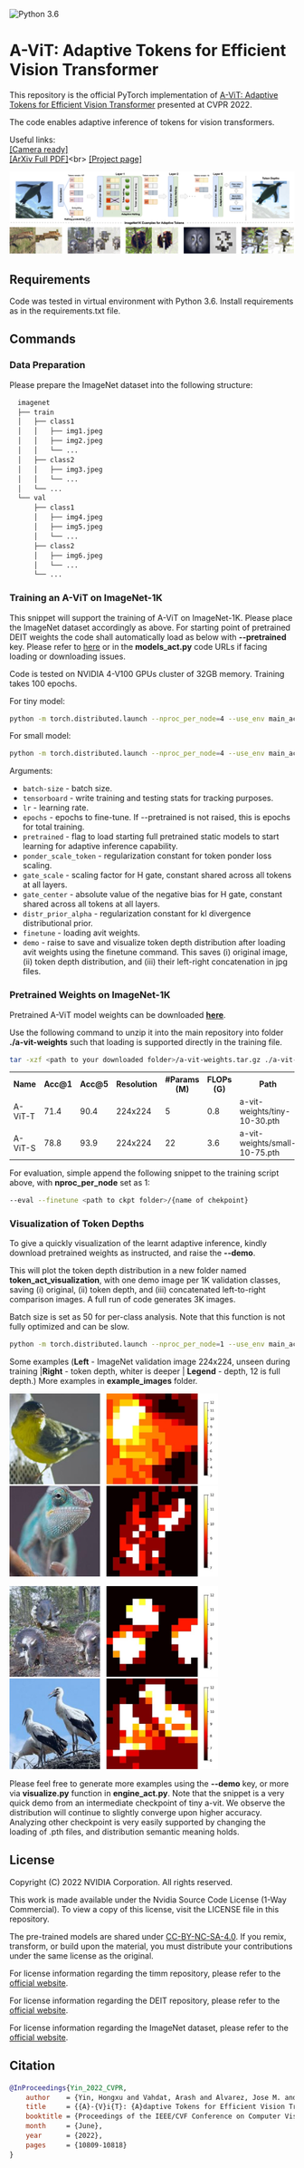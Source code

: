 ![Python 3.6](https://img.shields.io/badge/python-3.6-green.svg)
# A-ViT: Adaptive Tokens for Efficient Vision Transformer

This repository is the official PyTorch implementation of [A-ViT: Adaptive Tokens for Efficient Vision Transformer](https://openaccess.thecvf.com/content/CVPR2022/html/Yin_A-ViT_Adaptive_Tokens_for_Efficient_Vision_Transformer_CVPR_2022_paper.html) presented at CVPR 2022.

The code enables adaptive inference of tokens for vision transformers.

Useful links: <br>
[[Camera ready]](https://openaccess.thecvf.com/content/CVPR2022/html/Yin_A-ViT_Adaptive_Tokens_for_Efficient_Vision_Transformer_CVPR_2022_paper.html) <br>
[[ArXiv Full PDF]](https://arxiv.org/abs/2112.07658#:~:text=We%20introduce%20A%2DViT%2C%20a,the%20network%20as%20inference%20proceeds.)<br>
[[Project page]](https://a-vit.github.io/)<br>

![Teaser](example_images/teaser.jpg "Main flow")


## Requirements

Code was tested in virtual environment with Python 3.6. Install requirements as in the requirements.txt file.

## Commands

### Data Preparation

Please prepare the ImageNet dataset into the following structure:

```bash
  imagenet
  ├── train
  │   ├── class1
  │   │   ├── img1.jpeg
  │   │   ├── img2.jpeg
  │   │   └── ...
  │   ├── class2
  │   │   ├── img3.jpeg
  │   │   └── ...
  │   └── ...
  └── val
      ├── class1
      │   ├── img4.jpeg
      │   ├── img5.jpeg
      │   └── ...
      ├── class2
      │   ├── img6.jpeg
      │   └── ...
      └── ...

```

### Training an A-ViT on ImageNet-1K

This snippet will support the training of A-ViT on ImageNet-1K. Please place the ImageNet dataset accordingly as above. For starting point of pretrained DEIT weights the code shall automatically load as below with **--pretrained** key. Please refer to [here](https://github.com/facebookresearch/deit) or in the **models_act.py** code URLs if facing loading or downloading issues.

Code is tested on NVIDIA 4-V100 GPUs cluster of 32GB memory. Training takes 100 epochs.

For tiny model:
```bash
python -m torch.distributed.launch --nproc_per_node=4 --use_env main_act.py --model avit_tiny_patch16_224 --data-path <data to imagenet folder> --output_dir ./results/<name your exp for tensorboard files and ckpt> --pretrained --batch-size 128 --lr 0.0005 --tensorboard --epochs 100 --gate_scale 10.0 --gate_center 30 --warmup-epochs 5 --ponder_token_scale 0.0005 --distr_prior_alpha 0.001
```

For small model:
```bash
python -m torch.distributed.launch --nproc_per_node=4 --use_env main_act.py --model avit_small_patch16_224 --data-path <data to imagenet folder> --output_dir ./results/<name your exp name> --pretrained --batch-size 96 --lr 0.0003 --tensorboard --epochs 100 --gate_scale 10.0 --gate_center 75 --warmup-epochs 5 --ponder_token_scale 0.0005 --distr_prior_alpha 0.001
```

Arguments:
- `batch-size` - batch size.
- `tensorboard` - write training and testing stats for tracking purposes.
- `lr` - learning rate.
- `epochs` - epochs to fine-tune. If --pretrained is not raised, this is epochs for total training.
- `pretrained` - flag to load starting full pretrained static models to start learning for adaptive inference capability.
- `ponder_scale_token` - regularization constant for token ponder loss scaling.
- `gate_scale` - scaling factor for H gate, constant shared across all tokens at all layers.
- `gate_center` - absolute value of the negative bias for H gate, constant shared across all tokens at all layers.
- `distr_prior_alpha` - regularization constant for kl divergence distributional prior.
- `finetune` - loading avit weights.
- `demo` - raise to save and visualize token depth distribution after loading avit weights using the finetune command. This saves (i) original image, (ii) token depth distribution, and (iii) their left-right concatenation in jpg files.


### Pretrained Weights on ImageNet-1K

Pretrained A-ViT model weights can be downloaded **[here](https://drive.google.com/file/d/1Fk_PzkEVs21Fv2ofCkmRL-CQRiGmPmxV/view?usp=sharing)**.

Use the following command to unzip it into the main repository into folder **./a-vit-weights** such that loading is supported directly in the training file.

```bash
tar -xzf <path to your downloaded folder>/a-vit-weights.tar.gz ./a-vit-weights
```

<table>
  <tr>
    <th>Name</th>
    <th>Acc@1</th>
    <th>Acc@5</th>
    <th>Resolution</th>
    <th>#Params (M)</th>
    <th>FLOPs (G)</th>
    <th>Path </th>
  </tr>
<tr>
    <td>A-ViT-T</td>
    <td>71.4</td>
    <td>90.4</td>
    <td>224x224</td>
    <td>5</td>
    <td>0.8</td>
    <td>a-vit-weights/tiny-10-30.pth</td>
</tr>

<tr>
    <td>A-ViT-S</td>
    <td>78.8</td>
    <td>93.9</td>
    <td>224x224</td>
    <td>22</td>
    <td>3.6</td>
    <td>a-vit-weights/small-10-75.pth</a></td>
</tr>

</table>


For evaluation, simple append the following snippet to the training script above, with **nproc_per_node** set as 1:
```bash
--eval --finetune <path to ckpt folder>/{name of chekpoint}
```

### Visualization of Token Depths
To give a quickly visualization of the learnt adaptive inference, kindly download pretrained weights as instructed, and raise the **--demo**.

This will plot the token depth distribution in a new folder named **token_act_visualization**, with one demo image per 1K validation classes, saving (i) original, (ii) token depth, and (iii) concatenated left-to-right comparison images. A full run of code generates 3K images.

Batch size is set as 50 for per-class analysis. Note that this function is not fully optimized and can be slow.

```bash
python -m torch.distributed.launch --nproc_per_node=1 --use_env main_act.py --model avit_tiny_patch16_224 --data-path <data to imagenet folder> --finetune <path to ckpt folder>/visualization-tiny.pth --demo
```

Some examples (**Left** - ImageNet validation image 224x224, unseen during training |**Right** - token depth, whiter is deeper | **Legend** - depth, 12 is full depth.) More examples in **example_images** folder.

<img src="./example_images/class11_combined.jpg" height = 160px > <img src="./example_images/class47_combined.jpg" height = 160px>

<img src="./example_images/class51_combined.jpg" height = 160px> <img src="./example_images/class127_combined.jpg" height = 160px>

 Please feel free to generate more examples using the **--demo** key, or more via **visualize.py** function in **engine_act.py**. Note that the snippet is a very quick demo from an intermediate checkpoint of tiny a-vit. We observe the distribution will continue to slightly converge upon higher accuracy. Analyzing other checkpoint is very easily supported by changing the loading of .pth files, and distribution semantic meaning holds.

## License

Copyright (C) 2022 NVIDIA Corporation. All rights reserved.

This work is made available under the Nvidia Source Code License (1-Way Commercial). To view a copy of this license, visit the LICENSE file in this repository.

The pre-trained models are shared under [CC-BY-NC-SA-4.0](https://creativecommons.org/licenses/by-nc-sa/4.0/). If you remix, transform, or build upon the material, you must distribute your contributions under the same license as the original.

For license information regarding the timm repository, please refer to the [official website](https://github.com/rwightman/pytorch-image-models).

For license information regarding the DEIT repository, please refer to the [official website](https://github.com/facebookresearch/deit/blob/main/LICENSE).

For license information regarding the ImageNet dataset, please refer to the [official website](https://www.image-net.org/).


## Citation
```bibtex
@InProceedings{Yin_2022_CVPR,
    author    = {Yin, Hongxu and Vahdat, Arash and Alvarez, Jose M. and Mallya, Arun and Kautz, Jan and Molchanov, Pavlo},
    title     = {{A}-{V}i{T}: {A}daptive Tokens for Efficient Vision Transformer},
    booktitle = {Proceedings of the IEEE/CVF Conference on Computer Vision and Pattern Recognition (CVPR)},
    month     = {June},
    year      = {2022},
    pages     = {10809-10818}
}
```
